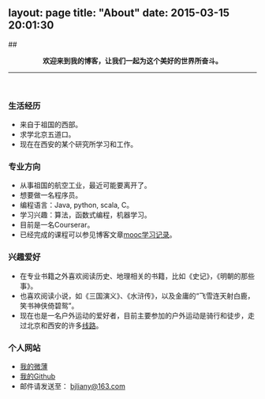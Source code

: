 layout: page
title: "About"
date: 2015-03-15 20:01:30
---

##<center><strong>欢迎来到我的博客，让我们一起为这个美好的世界所奋斗。</strong></center>

***
<br>

### 生活经历
+ 来自于祖国的西部。
+ 求学北京五道口。
+ 现在在西安的某个研究所学习和工作。

### 专业方向
+ 从事祖国的航空工业，最近可能要离开了。
+ 想要做一名程序员。
+ 编程语言：Java, python, scala, C。
+ 学习兴趣：算法，函数式编程，机器学习。
+ 目前是一名Courserar。
+ 已经完成的课程可以参见博客文章[mooc学习记录](http://lianyun.github.io/2015/01/02/mooc-records/)。

### 兴趣爱好
+ 在专业书籍之外喜欢阅读历史、地理相关的书籍，比如《史记》，《明朝的那些事》。
+ 也喜欢阅读小说，如《三国演义》、《水浒传》，以及金庸的“飞雪连天射白鹿，笑书神侠倚碧鸳”。
+ 现在也是一名户外运动的爱好者，目前主要参加的户外运动是骑行和徒步，走过北京和西安的许多[线路](http://www.foooooot.com/userindex/44857/)。

### 个人网站
- [我的微薄](http://weibo.com/hncloud)
- [我的Github](https://github.com/LianYun)
- 邮件请发送至： bjliany@163.com
